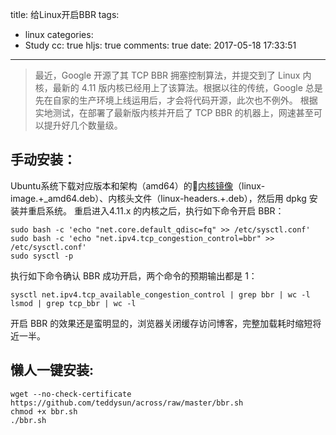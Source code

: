 title: 给Linux开启BBR
tags:
  - linux
categories:
  - Study
cc: true
hljs: true
comments: true
date: 2017-05-18 17:33:51
---
> 最近，Google 开源了其 TCP BBR 拥塞控制算法，并提交到了 Linux 内核，最新的 4.11 版内核已经用上了该算法。根据以往的传统，Google 总是先在自家的生产环境上线运用后，才会将代码开源，此次也不例外。
根据实地测试，在部署了最新版内核并开启了 TCP BBR 的机器上，网速甚至可以提升好几个数量级。

## 手动安装：
Ubuntu系统下载对应版本和架构（amd64）的[内核镜像](http://kernel.ubuntu.com/~kernel-ppa/mainline/)（linux-image.+_amd64.deb）、内核头文件（linux-headers.+.deb），然后用 dpkg 安装并重启系统。
重启进入4.11.x 的内核之后，执行如下命令开启 BBR：
```
sudo bash -c 'echo "net.core.default_qdisc=fq" >> /etc/sysctl.conf'
sudo bash -c 'echo "net.ipv4.tcp_congestion_control=bbr" >> /etc/sysctl.conf'
sudo sysctl -p
```
执行如下命令确认 BBR 成功开启，两个命令的预期输出都是 1：
```
sysctl net.ipv4.tcp_available_congestion_control | grep bbr | wc -l
lsmod | grep tcp_bbr | wc -l
```
开启 BBR 的效果还是蛮明显的，浏览器关闭缓存访问博客，完整加载耗时缩短将近一半。

## 懒人一键安装:
```
wget --no-check-certificate https://github.com/teddysun/across/raw/master/bbr.sh
chmod +x bbr.sh
./bbr.sh
```
